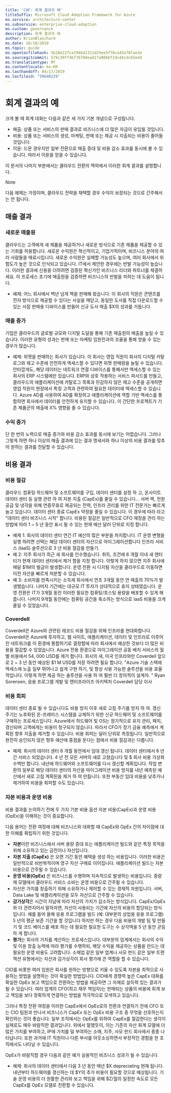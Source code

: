 ```yaml
---
title: 'CAF: 회계 결과의 예'
titleSuffix: Microsoft Cloud Adoption Framework for Azure
ms.service: architecture-center
ms.subservice: enterprise-cloud-adoption
ms.custom: governance
description: 회계 결과의 예
author: BrianBlanchard
ms.date: 10/10/2018
ms.topic: guide
ms.openlocfilehash: 5b28e22fca294bd1311d29ee5f70ca45e70fae3e
ms.sourcegitcommit: 579c39ff4b776704ead17a006bf24cd4cdc65edd
ms.translationtype: MT
ms.contentlocale: ko-KR
ms.lasthandoff: 04/17/2019
ms.locfileid: "59640229"
---
```

# <a name="examples-of-fiscal-outcomes"></a>회계 결과의 예

크게 볼 때 회계 대화는 다음과 같은 세 가지 기본 개념으로 구성됩니다.

* 매출: 상품 또는 서비스의 판매 결과로 비즈니스에 더 많은 자금이 유입될 것입니다.
* 비용: 상품 또는 서비스의 생성, 마케팅, 판매 또는 제공 시 지출되는 비용이 줄어들 것입니다.
* 이윤: 드문 경우지만 일부 전환으로 매출 증대 및 비용 감소 효과를 동시에 볼 수 있습니다. 따라서 이윤을 얻을 수 있습니다.

이 문서의 나머지 부분에서는 클라우드 전환의 맥락에서 이러한 회계 결과를 설명합니다.

> [!NOTE]
> 다음 예제는 가정이며, 클라우드 전략을 채택할 경우 수익이 보장되는 것으로 간주해서는 안 됩니다.

## <a name="revenue-outcomes"></a>매출 결과

### <a name="new-revenue-streams"></a>새로운 매출원

클라우드는 고객에게 새 제품을 제공하거나 새로운 방식으로 기존 제품을 제공할 수 있는 기회를 허용합니다. 새로운 수익원은 혁신적이고, 기업가적이며, 비즈니스 분야의 여러 사람들을 매료시킵니다. 새로운 수익원은 실패할 가능성도 높으며, 여러 회사에서 위험도가 높은 것으로 인식되고 있습니다. IT에서 제안한 경우에는 반발 가능성이 높습니다. 이러한 결과에 신용을 더하려면 검증된 혁신가인 비즈니스 리더와 파트너를 체결하세요. 이 프로세스 초기에 매출원을 검증하면 비즈니스의 반발을 피하는 데 도움이 됩니다.

* 예제: 어느 회사에서 백년 넘게 책을 판매해 왔습니다. 이 회사의 직원은 콘텐츠를 전자 방식으로 제공할 수 있다는 사실을 깨닫고, 동일한 도서를 직접 다운로드할 수 있는 서점 판매용 디바이스를 만들어 신규 도서 매출 $X의 성과를 거둡니다.

### <a name="revenue-increases"></a>매출 증가

기업은 클라우드의 글로벌 규모와 디지털 도달을 통해 기존 매출원의 매출을 높일 수 있습니다. 이러한 유형의 성과는 판매 또는 마케팅 임원진과의 조율을 통해 얻을 수 있는 경우가 많습니다.

* 예제: 위젯을 판매하는 회사가 있습니다. 이 회사는 영업 직원이 회사의 디지털 카탈로그와 재고 수준에 안전하게 액세스할 수 있다면 위젯 판매량을 늘릴 수 있습니다. 안타깝게도, 해당 데이터는 네트워크 연결 디바이스를 통해서만 액세스할 수 있는 회사의 ERP 시스템에만 있습니다. ERP와 상호 작용하는 서비스 파사드를 만들고, 클라우드의 애플리케이션에 카탈로그 목록과 민감하지 않은 재고 수준을 공개하면 영업 직원이 현장에서 특정 고객과 관련하여 필요한 데이터에 액세스할 수 있습니다. Azure AD를 사용하여 AD를 확장하고 애플리케이션에 역할 기반 액세스를 통합하면 회사에서 데이터를 안전하게 유지할 수 있습니다. 이 간단한 프로젝트가 기존 제품군의 매출에 X% 영향을 줄 수 있습니다.

### <a name="profit-increases"></a>수익 증가

단 한 번의 노력으로 매출 증가와 비용 감소 효과를 동시에 보기는 어렵습니다. 그러나 그렇게 하면 하나 이상의 매출 결과에 있는 결과 명세서와 하나 이상의 비용 결과를 맞추어 원하는 결과를 전달할 수 있습니다.

## <a name="cost-outcomes"></a>비용 결과

### <a name="cost-reduction"></a>비용 절감

클라우드 컴퓨팅 하드웨어 및 소프트웨어를 구입, 데이터 센터를 설정 하 고, 온사이트 데이터 센터 등 실행 관련 하 여 자본 지출 (CapEx)를 줄일 수 있습니다... 서버 랙, 전원 공급 및 냉각을 위해 연중무휴로 제공되는 전력, 인프라 관리를 위한 IT 전문가는 빠르게 늘고 있습니다. 데이터 센터 종료 CapEx 약정을 줄일 수 있습니다. 이 경우에 따라 라고 "데이터 센터 비즈니스 시작" 합니다. 비용된 절감은 일반적으로 CFO 재정을 관리 하는 방법에 따라 1 ~ 5 년 동안 표시 될 수 있는 현재 예산 달러 단위로 지정 합니다.

* 예제 1: 회사의 데이터 센터 연간 IT 예산의 많은 부분을 차지합니다. IT 운영 변형을 실행 하려면 선택는 해당 데이터 센터의 자산으로 마이그레이션합니다 인프라 서비스 (IaaS) 솔루션으로 3 년 비용 절감을 만들기.
* 예 2: 지주 회사가 최근 새 회사를 인수했습니다. 취득, 조건에 6 개월 이내 새 엔터티가 현재 데이터 센터에서 제거 함을 지정 합니다. 이렇게 하지 않으면 지주 회사에 매달 $1M의 벌금이 발생합니다. 운영 전환 시 디지털 자산을 클라우드로 이동하면 이전 자산을 빠르게 처분할 수 있습니다.
* 예 3: 소비자를 만족시키는 소득세 회사에서 연초 3개월 동안 연 매출의 70%가 발생했습니다. 나머지 기간에는 대규모 IT 투자가 상대적으로 휴지 상태였습니다. 운영 전환은 IT가 3개월 동안 이러한 필요한 컴퓨팅/호스팅 용량을 배포할 수 있게 해줍니다. 나머지 9개월 동안에는 컴퓨팅 공간을 축소하는 방식으로 IaaS 비용을 크게 줄일 수 있었습니다.

### <a name="coverdell"></a>Coverdell

Coverdell은 Azure와 관련된 레코드 비용 절감을 위해 인프라를 현대화합니다. Coverdell은 Azure에 투자하고, 웹 사이트, 애플리케이션, 데이터 및 인프라로 이루어진 네트워크를 이 환경에 통합하기로 결정함에 따라 회사에서 예상한 것보다 더 많은 비용을 절감할 수 있었습니다. Azure 전용 환경으로 마이그레이션 공동 배치 서비스의 월별 비용에서 54, 000 USD를 제거 합니다. 회사의 새, 미국 인프라와만 Coverdell 앞으로 2 ~ 3 년 동안 예상된 $1 M USD를 저장 하려면 필요 합니다.
"Azure 기술 스택에 액세스에 노출 일부 뛰어나고 쉽게 구현 하기, 및 항상 사용 가능한 솔루션을 비용 효율적입니다. 이렇게 하면 제공 하는 솔루션을 사용 하 여 훨씬 더 창의적이 설계자. "
Ryan Sorensen, 응용 프로그램 개발 및 엔터프라이즈 아키텍처 Coverdell 담당 이사

### <a name="cost-avoidance"></a>비용 회피

데이터 센터 종료 될 수 있습니다도 비용 방지 이후 새로 고침 주기를 방지 하 여. 갱신 주기는 노후화된 온-프레미스 시스템을 교체하기 위한 신규 하드웨어 및 소프트웨어를 구매하는 프로세스입니다. Azure에서 하드웨어 및 OS는 정기적으로 유지 관리, 패치, 갱신되며 고객에게는 비용이 청구되지 않습니다. 따라서 CFO가 장기 금융 예측에서 계획된 향후 지출을 제거할 수 있습니다. 비용 회피는 달러 단위로 측정됩니다. 일반적으로 완전히 승인되지 않은 향후 예산에 중점을 둔다는 점에서 비용 절감과는 다릅니다.

* 예제: 회사의 데이터 센터 6 개월 동안에서 임대 갱신 됩니다. 데이터 센터에서 8 년간 서비스 되었습니다. 4 년 전 모든 서버의 새로 고쳤습니다 및 $ 회사 비용 가상화 수백만 합니다. 내년에 하드웨어와 소프트웨어를 다시 갱신할 계획입니다. 작업 변환의 일부로 해당 데이터 센터의 자산을 마이그레이션 비용 방지를 내년 예측된 예산에서 새로 고침 계획된을 제거 하 여 만듭니다. 또한 부동산 임대 비용을 낮추거나 제거하여 비용을 회피할 수도 있습니다.

### <a name="capex-versus-opex"></a>자본 비용과 운영 비용

비용 결과를 논의하기 전에 두 가지 기본 비용 옵션 자본 비용(CapEx)과 운영 비용(OpEx)을 이해하는 것이 중요합니다.

다음 용어는 전환 여정에 대해 비즈니스와 대화할 때 CapEx와 OpEx 간의 차이점에 대한 이해를 확립하기 위한 것입니다.

* **자본**이란 비즈니스에서 서버 용량 증대 또는 애플리케이션 빌드와 같은 특정 목적을 위해 소유하고 있는 금전이나 자산입니다.
* **자본 지출 (CapEx)** 은 오랜 기간 동안 혜택을 생성 하는 비용입니다. 이러한 비용은 일반적으로 비반복적이며 영구 자산 구매로 이어집니다. 애플리케이션 빌드는 자본 비용으로 간주될 수 있습니다.
* **운영 비용(OpEx)** 은 비즈니스를 수행하며 지속적으로 발생하는 비용입니다. 종량제 모델에서 클라우드 서비스 소비는 운영 비용으로 간주될 수 있습니다.
* 자산은 가치를 창출하기 위해 소유하거나 제어할 수 있는 경제적 자원입니다. 서버, Data Lake 및 애플리케이션을 모두 자산으로 간주할 수 있습니다.
* **감가상각**은 시간이 지남에 따라 자산의 가치가 감소하는 방식입니다. CapEx/OpEx와 더 관련지어서 말하자면, 자산이 사용되는 기간에 자산의 비용의 할당되는 방식입니다. 예를 들어 올해 응용 프로그램을 빌드 (예: 대부분의 상업용 응용 프로그램) 5 년의 평균 보존 기간을 할 것입니다 하지만 하는 경우 다음 비용의 개발 팀 및 만들기 및 코드 베이스를 배포 하는 데 필요한 필요한 도구는 수 상각액을 5 년 동안 균등 하 게 합니다.
* **평가**는 회사의 가치를 계산하는 프로세스입니다. 대부분의 업계에서는 회사의 수익 및 이윤 창출 능력에 따라 평가를 수행하되, 해당 수익을 제공하는 상품을 만드는 데 필요한 운영 비용도 고려합니다. 소매업 같은 일부 업계나 사모 펀드 같은 일부 트랜잭션 유형에서는 자산과 감가상각이 회사 평가에 큰 역할을 할 수 있습니다.

CIO를 비롯한 여러 임원은 회사를 원하는 방향으로 키울 수 있도록 자본을 최적으로 사용하는 방법을 설명하는 것이 확실한 방법입니다. CIO에게 경쟁력 높은 CapEx 대화를 확실한 OpEx 보고 책임으로 전환하는 방법을 제공하면 그 자체로 설득력 있는 결과가 될 수 있습니다. 여러 업계의 CFO(최고 재무 책임자)는 판매되는 상품의 비용에 회계 보고 책임을 보다 정확하게 연결하는 방법을 적극적으로 모색하고 있습니다.

그러나 특정 전환 여정을 이러한 CapEx에서 OpEx로의 전환과 연결하기 전에 CFO 또는 CIO 팀원과 만나서 비즈니스가 CapEx 또는 OpEx 비용 구조 중 무엇을 선호하는지 확인하는 것이 좋습니다. 일부 조직에서는 OpEx를 위하여 CapEx를 절감한다는 생각이 실제로도 매우 바람직한 결과입니다. 위에서 말했듯이, 이는 기존의 자산 회계 모델에 더 많은 가치를 부여하고, IP에 가치를 덜 부여하는 소매, 지주, 사모 펀드 회사에서 종종 나타납니다. 또한 과거에 IT 직원이나 다른 부서를 아웃소싱하면서 부정적인 경험을 한 조직에서도 나타날 수 있습니다.

OpEx가 바람직할 경우 다음과 같은 예가 실용적인 비즈니스 성과가 될 수 있습니다.

* 예제: 회사의 데이터 센터에서 다음 3 년 동안 매년 $X depreciating 현재 됩니다. 내년부터 하드웨어를 갱신하는 데 $Y의 추가 비용이 필요할 것으로 예상됩니다. 기술 운영 비용의 더 원활한 관리와 보고 책임을 위해 $Z/월의 일정한 속도로 모든 CapEx를 OpEx 모델로 전환할 수 있습니다.
